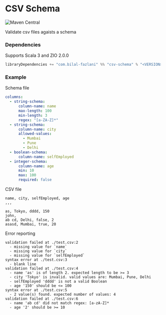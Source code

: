 # CSV Schema

![Maven Central](https://img.shields.io/maven-central/v/com.bilal-fazlani/csv-schema_3?color=blue&label=Latest%20Version&style=for-the-badge)

Validate csv files agaists a schema

### Dependencies

Supports Scala 3 and ZIO 2.0.0

```scala
libraryDependencies += "com.bilal-fazlani" %% "csv-schema" % "<VERSION>"
```

### Example

Schema file

```yml
columns:
  - string-schema:
      column-name: name
      max-length: 100
      min-length: 3
      regex: "[a-ZA-Z]*"
  - string-schema:
      column-name: city
      allowed-values: 
        - Mumbai
        - Pune
        - Delhi
  - boolean-schema:
      column-name: selfEmployed
  - integer-schema:
      column-name: age
      min: 10
      max: 100
      required: false
```

CSV file

```csv
name, city, selfEmployed, age
,,,

as, Tokyo, dddd, 150
john,
ab cd, Delhi, false, 2
asasd, Mumbai, true, 20
```

Error reporting

```
validation failed at ./test.csv:2
  - missing value for `name`
  - missing value for `city`
  - missing value for `selfEmployed`
syntax error at ./test.csv:3
  - blank line
validation failed at ./test.csv:4
  - name 'as' is of length 2. expected length to be >= 3
  - city 'Tokyo' is invalid. valid values are: Mumbai, Pune, Delhi
  - selfEmployed 'dddd' is not a valid Boolean
  - age '150' should be <= 100
syntax error at ./test.csv:5
  - 2 value(s) found. expected number of values: 4
validation failed at ./test.csv:6
  - name 'ab cd' did not match regex: [a-zA-Z]*
  - age '2' should be >= 10
```

